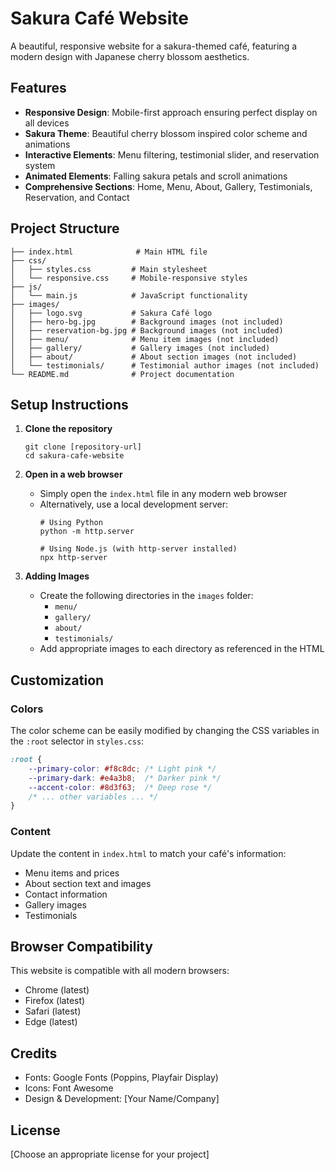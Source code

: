 # Sakura Café Website

A beautiful, responsive website for a sakura-themed café, featuring a modern design with Japanese cherry blossom aesthetics.

## Features

- **Responsive Design**: Mobile-first approach ensuring perfect display on all devices
- **Sakura Theme**: Beautiful cherry blossom inspired color scheme and animations
- **Interactive Elements**: Menu filtering, testimonial slider, and reservation system
- **Animated Elements**: Falling sakura petals and scroll animations
- **Comprehensive Sections**: Home, Menu, About, Gallery, Testimonials, Reservation, and Contact

## Project Structure

```
├── index.html              # Main HTML file
├── css/
│   ├── styles.css         # Main stylesheet
│   └── responsive.css     # Mobile-responsive styles
├── js/
│   └── main.js            # JavaScript functionality
├── images/
│   ├── logo.svg           # Sakura Café logo
│   ├── hero-bg.jpg        # Background images (not included)
│   ├── reservation-bg.jpg # Background images (not included)
│   ├── menu/              # Menu item images (not included)
│   ├── gallery/           # Gallery images (not included)
│   ├── about/             # About section images (not included)
│   └── testimonials/      # Testimonial author images (not included)
└── README.md              # Project documentation
```

## Setup Instructions

1. **Clone the repository**
   ```
   git clone [repository-url]
   cd sakura-cafe-website
   ```

2. **Open in a web browser**
   - Simply open the `index.html` file in any modern web browser
   - Alternatively, use a local development server:
     ```
     # Using Python
     python -m http.server
     
     # Using Node.js (with http-server installed)
     npx http-server
     ```

3. **Adding Images**
   - Create the following directories in the `images` folder:
     - `menu/`
     - `gallery/`
     - `about/`
     - `testimonials/`
   - Add appropriate images to each directory as referenced in the HTML

## Customization

### Colors

The color scheme can be easily modified by changing the CSS variables in the `:root` selector in `styles.css`:

```css
:root {
    --primary-color: #f8c8dc; /* Light pink */
    --primary-dark: #e4a3b8;  /* Darker pink */
    --accent-color: #8d3f63;  /* Deep rose */
    /* ... other variables ... */
}
```

### Content

Update the content in `index.html` to match your café's information:

- Menu items and prices
- About section text and images
- Contact information
- Gallery images
- Testimonials

## Browser Compatibility

This website is compatible with all modern browsers:

- Chrome (latest)
- Firefox (latest)
- Safari (latest)
- Edge (latest)

## Credits

- Fonts: Google Fonts (Poppins, Playfair Display)
- Icons: Font Awesome
- Design & Development: [Your Name/Company]

## License

[Choose an appropriate license for your project]